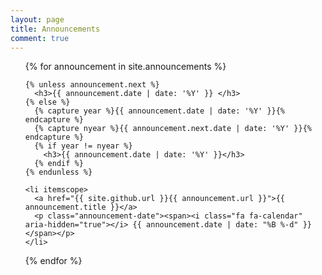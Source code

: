 ```yaml
---
layout: page 
title: Announcements
comment: true
---
```

<ul class="announcements">
  {% for announcement in site.announcements %}
 
    {% unless announcement.next %}
      <h3>{{ announcement.date | date: '%Y' }} </h3>
    {% else %}
      {% capture year %}{{ announcement.date | date: '%Y' }}{% endcapture %}
      {% capture nyear %}{{ announcement.next.date | date: '%Y' }}{% endcapture %}
      {% if year != nyear %}
        <h3>{{ announcement.date | date: '%Y' }}</h3>
      {% endif %}
    {% endunless %}

    <li itemscope>
      <a href="{{ site.github.url }}{{ announcement.url }}">{{ announcement.title }}</a>
      <p class="announcement-date"><span><i class="fa fa-calendar" aria-hidden="true"></i> {{ announcement.date | date: "%B %-d" }}</span></p>
    </li>

  {% endfor %}
</ul>

